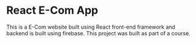 # React E-Com App
This is a E-Com website built using React front-end framework and backend is built using firebase. This project was built as part of a course.
